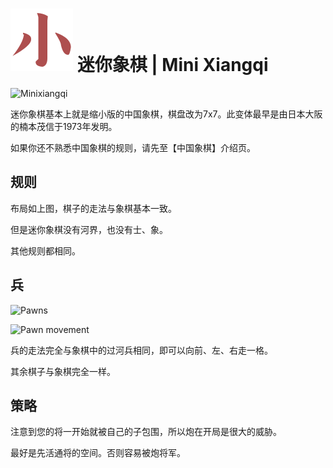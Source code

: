 # ![Minixiangqi](https://github.com/gbtami/pychess-variants/blob/master/static/icons/Minixiangqi.svg) 迷你象棋 | Mini Xiangqi

![Minixiangqi](https://github.com/gbtami/pychess-variants/blob/master/static/images/XiangqiGuide/Minixiangqi.png)

迷你象棋基本上就是缩小版的中国象棋，棋盘改为7x7。此变体最早是由日本大阪的楠本茂信于1973年发明。

如果你还不熟悉中国象棋的规则，请先至【中国象棋】介绍页。

## 规则

布局如上图，棋子的走法与象棋基本一致。

但是迷你象棋没有河界，也没有士、象。

其他规则都相同。

## 兵

![Pawns](https://github.com/gbtami/pychess-variants/blob/master/static/images/XiangqiGuide/Pawns.png)

![Pawn movement](https://github.com/gbtami/pychess-variants/blob/master/static/images/XiangqiGuide/PawnDiagram.png)

兵的走法完全与象棋中的过河兵相同，即可以向前、左、右走一格。

其余棋子与象棋完全一样。

## 策略

注意到您的将一开始就被自己的子包围，所以炮在开局是很大的威胁。

最好是先活通将的空间。否则容易被炮将军。